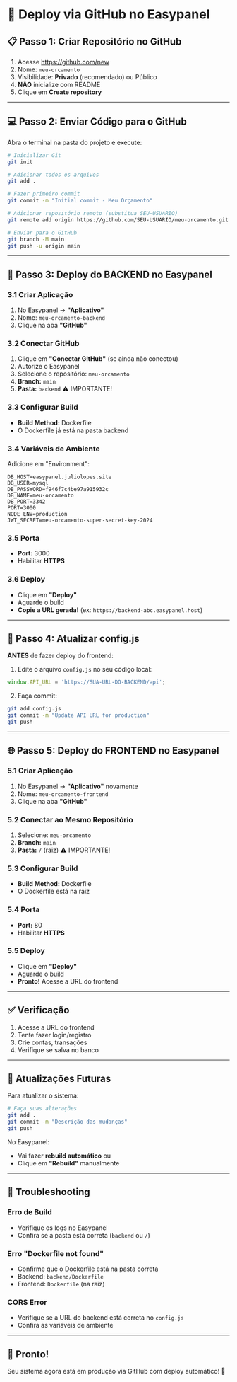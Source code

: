 # 🚀 Deploy via GitHub no Easypanel

## 📋 Passo 1: Criar Repositório no GitHub

1. Acesse https://github.com/new
2. Nome: `meu-orcamento`
3. Visibilidade: **Privado** (recomendado) ou Público
4. **NÃO** inicialize com README
5. Clique em **Create repository**

---

## 💻 Passo 2: Enviar Código para o GitHub

Abra o terminal na pasta do projeto e execute:

```bash
# Inicializar Git
git init

# Adicionar todos os arquivos
git add .

# Fazer primeiro commit
git commit -m "Initial commit - Meu Orçamento"

# Adicionar repositório remoto (substitua SEU-USUARIO)
git remote add origin https://github.com/SEU-USUARIO/meu-orcamento.git

# Enviar para o GitHub
git branch -M main
git push -u origin main
```

---

## 🎯 Passo 3: Deploy do BACKEND no Easypanel

### 3.1 Criar Aplicação

1. No Easypanel → **"Aplicativo"**
2. Nome: `meu-orcamento-backend`
3. Clique na aba **"GitHub"**

### 3.2 Conectar GitHub

1. Clique em **"Conectar GitHub"** (se ainda não conectou)
2. Autorize o Easypanel
3. Selecione o repositório: `meu-orcamento`
4. **Branch:** `main`
5. **Pasta:** `backend` ⚠️ IMPORTANTE!

### 3.3 Configurar Build

- **Build Method:** Dockerfile
- O Dockerfile já está na pasta backend

### 3.4 Variáveis de Ambiente

Adicione em "Environment":

```env
DB_HOST=easypanel.juliolopes.site
DB_USER=mysql
DB_PASSWORD=f946f7c4be97a915932c
DB_NAME=meu-orcamento
DB_PORT=3342
PORT=3000
NODE_ENV=production
JWT_SECRET=meu-orcamento-super-secret-key-2024
```

### 3.5 Porta

- **Port:** 3000
- Habilitar **HTTPS**

### 3.6 Deploy

- Clique em **"Deploy"**
- Aguarde o build
- **Copie a URL gerada!** (ex: `https://backend-abc.easypanel.host`)

---

## 🎨 Passo 4: Atualizar config.js

**ANTES** de fazer deploy do frontend:

1. Edite o arquivo `config.js` no seu código local:

```javascript
window.API_URL = 'https://SUA-URL-DO-BACKEND/api';
```

2. Faça commit:

```bash
git add config.js
git commit -m "Update API URL for production"
git push
```

---

## 🌐 Passo 5: Deploy do FRONTEND no Easypanel

### 5.1 Criar Aplicação

1. No Easypanel → **"Aplicativo"** novamente
2. Nome: `meu-orcamento-frontend`
3. Clique na aba **"GitHub"**

### 5.2 Conectar ao Mesmo Repositório

1. Selecione: `meu-orcamento`
2. **Branch:** `main`
3. **Pasta:** `/` (raiz) ⚠️ IMPORTANTE!

### 5.3 Configurar Build

- **Build Method:** Dockerfile
- O Dockerfile está na raiz

### 5.4 Porta

- **Port:** 80
- Habilitar **HTTPS**

### 5.5 Deploy

- Clique em **"Deploy"**
- Aguarde o build
- **Pronto!** Acesse a URL do frontend

---

## ✅ Verificação

1. Acesse a URL do frontend
2. Tente fazer login/registro
3. Crie contas, transações
4. Verifique se salva no banco

---

## 🔄 Atualizações Futuras

Para atualizar o sistema:

```bash
# Faça suas alterações
git add .
git commit -m "Descrição das mudanças"
git push
```

No Easypanel:
- Vai fazer **rebuild automático** ou
- Clique em **"Rebuild"** manualmente

---

## 🐛 Troubleshooting

### Erro de Build
- Verifique os logs no Easypanel
- Confira se a pasta está correta (`backend` ou `/`)

### Erro "Dockerfile not found"
- Confirme que o Dockerfile está na pasta correta
- Backend: `backend/Dockerfile`
- Frontend: `Dockerfile` (na raiz)

### CORS Error
- Verifique se a URL do backend está correta no `config.js`
- Confira as variáveis de ambiente

---

## 🎉 Pronto!

Seu sistema agora está em produção via GitHub com deploy automático! 🚀
